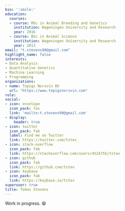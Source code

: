```yaml
---
bio: ':smile:'
education:
  courses:
  - course: MSc in Animal Breeding and Genetics
    institution: Wageningen University and Research
    year: 2016
  - course: BSc in Animal Science
    institution: Wageningen University and Research
    year: 2013
email: "t.stevens90@gmail.com"
highlight_name: false
interests:
- Data Analysis
- Quantitative Genetics
- Machine Learning
- Programming
organizations:
- name: Topigs Norsvin BV
  url: "https://www.topigsnorsvin.com"
role:
social:
- icon: envelope
  icon_pack: fas
  link: 'mailto:t.stevens90@gmail.com'
- display:
    header: true
- icon: twitter
  icon_pack: fab
  label: Find me on Twitter
  link: https://twitter.com/tstev_
- icon: stack-overflow
  icon_pack: fab
  link: https://stackoverflow.com/users/4524755/tstev
- icon: github
  icon_pack: fab
  link: https://github.com/tstev
- icon: keybase
  icon_pack: fab
  link: https://keybase.io/tstev
superuser: true
title: Tomas Stevens
---
```


Work in progress. :smile:
